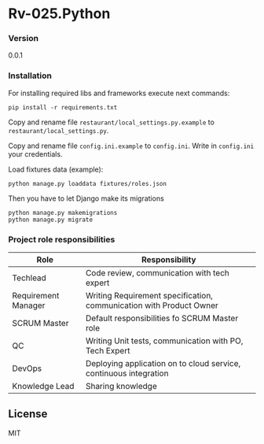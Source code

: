 # Rv-025.Python

### Version
0.0.1

### Installation

For installing required libs and frameworks execute next commands:
```
pip install -r requirements.txt
```

Copy and rename file `restaurant/local_settings.py.example` to `restaurant/local_settings.py`.

Copy and rename file `config.ini.example` to `config.ini`. Write in `config.ini` your credentials.

Load fixtures data (example):
```
python manage.py loaddata fixtures/roles.json
```

Then you have to let Django make its migrations
```
python manage.py makemigrations
python manage.py migrate
```

### Project role responsibilities

| Role | Responsibility |
| ------ | ------ |
| Techlead | Code review, communication with tech expert |
| Requirement Manager | Writing Requirement specification, communication with Product Owner |
| SCRUM Master | Default responsibilities fo SCRUM Master role |
| QC | Writing Unit tests, communication with PO, Tech Expert |
| DevOps | Deploying application on to cloud service, continuous integration |
| Knowledge Lead | Sharing knowledge |

License
----

MIT
